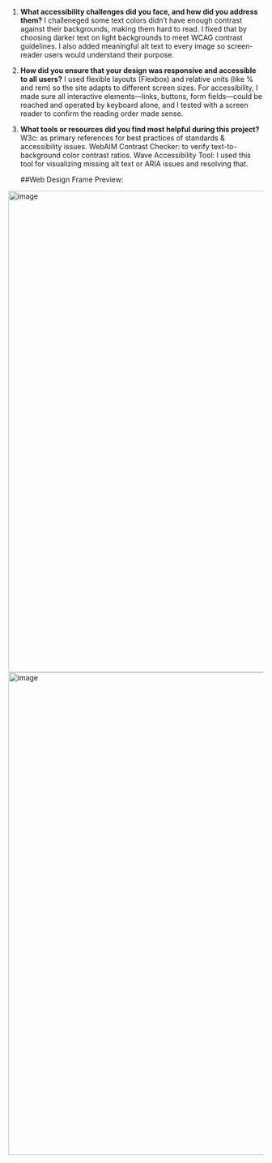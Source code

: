 1. **What accessibility challenges did you face, and how did you address them?**
I challeneged some text colors didn’t have enough contrast against their backgrounds, making them hard to read. I fixed that by choosing darker text on light backgrounds to meet WCAG contrast guidelines. I also added meaningful alt text to every image so screen-reader users would understand their purpose.

2. **How did you ensure that your design was responsive and accessible to all users?**
I used flexible layouts (Flexbox) and relative units (like % and rem) so the site adapts to different screen sizes. For accessibility, I made sure all interactive elements—links, buttons, form fields—could be reached and operated by keyboard alone, and I tested with a screen reader to confirm the reading order made sense.

3. **What tools or resources did you find most helpful during this project?**
W3c: as primary references for best practices of standards & accessibility issues.
WebAIM Contrast Checker: to verify text-to-background color contrast ratios.
Wave Accessibility Tool: I used this tool for visualizing missing alt text or ARIA issues and resolving that.

    ##Web Design Frame Preview:
<img width="950" alt="image" src="https://github.com/user-attachments/assets/b0fee364-bcb4-4375-b55e-b412d4613730" />
<img width="952" alt="image" src="https://github.com/user-attachments/assets/1a13c350-9b11-4b94-bef9-3c1bcbfdb887" />


